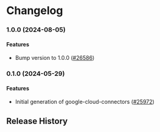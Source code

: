 # Changelog

### 1.0.0 (2024-08-05)

#### Features

* Bump version to 1.0.0 ([#26586](https://github.com/googleapis/google-cloud-ruby/issues/26586)) 

### 0.1.0 (2024-05-29)

#### Features

* Initial generation of google-cloud-connectors ([#25972](https://github.com/googleapis/google-cloud-ruby/issues/25972)) 

## Release History
